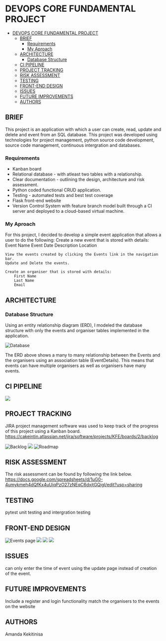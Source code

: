 # DEVOPS CORE FUNDAMENTAL PROJECT
- [DEVOPS CORE FUNDAMENTAL PROJECT](#devops-core-fundamental-project)
  - [BRIEF](#brief)
    - [Requirements](#requirements)
    - [My Aproach](#my-aproach)
  - [ARCHITECTURE](#architecture)
    - [Database Structure](#database-structure)
  - [CI PIPELINE](#ci-pipeline)
  - [PROJECT TRACKING](#project-tracking)
  - [RISK ASSESSMENT](#risk-assessment)
  - [TESTING](#testing)
  - [FRONT-END DESIGN](#front-end-design)
  - [ISSUES](#issues)
  - [FUTURE IMPROVEMENTS](#future-improvements)
  - [AUTHORS](#authors)
## BRIEF
This project is an application with which a user can create, read, update and delete and event from an SQL database. This project was developed using technologies for project management, python source code development, source code management, continuous intergration and databases. 

### Requirements
* Kanban board
* Relational database - with atleast two tables with a relationship.
* Clear documentation - outlining the design, architecture and risk assessment.
* Python coded functional CRUD application.
* Testing - automated tests and best test coverage
* Flask front-end website
* Version Control System with feature branch model built through a CI server and deployed to a cloud-based virtual machine.

### My Aproach
For this project, I decided to develop a simple event application that allows a user to do the following:
    Create a new event that is stored with details:
        Event Name
        Event Date
        Description
        Location

    View the events created by clicking the Events link in the navigation bar.
    Update and Delete the events.

    Create an organiser that is stored with details:
        First Name
        Last Name
        Email


## ARCHITECTURE 
### Database Structure
Using an entity relationship diagram (ERD), I modeled the database structure with only the events and organiser tables implemented in the application.

![Database](https://drive.google.com/file/d/1OOftB8wpYa6s1c3J45PZ_u8J7mDY4rp2/view?usp=sharing)

The ERD above shows a many to many relationship between the Events and the organisers using an association table (EventDetails). This means that events can have multiple organisers as well as organisers have many events.

## CI PIPELINE

![](https://drive.google.com/file/d/1ULzsvyXLUKdx9Du6hzFAhYxDuBsMYaFt/view?usp=sharing)

## PROJECT TRACKING
JIRA project management software was used to keep track of the progress of this project using a Kanban board.
https://cakeintin.atlassian.net/jira/software/projects/KFE/boards/2/backlog

![Backlog](https://drive.google.com/file/d/13VYKmjddUKsOTuNVk1_SX5gSYvMUzGxH/view?usp=sharing)
![](https://drive.google.com/file/d/1dEtCuGfjEacb0_OfjpZZEyhdWFUlPpi4/view?usp=sharing)
![Roadmap](https://drive.google.com/file/d/1OVqk-cGNufP81CRrows3L7kWUzOCEGir/view?usp=sharing)
## RISK ASSESSMENT
The risk assessment can be found by following the link below.
https://docs.google.com/spreadsheets/d/1uG0-4umykmeh4dQfKx4uUiqPzO27zNEqC6dxjtGQjgI/edit?usp=sharing
## TESTING
pytest unit testing and intergration testing

## FRONT-END DESIGN
![Events page](https://drive.google.com/file/d/1ZT-BCZ9MnzTRXhT48G9vNV8dTnh-MUZY/view?usp=sharing)
![](https://drive.google.com/file/d/1ALZwINMiLcFJzI0mBLjF6C6PK-oij766/view?usp=sharing)
![](https://drive.google.com/file/d/1yKzCi_G2p-t6X7WJL3c36ieYyobwbVPe/view?usp=sharing)
![](https://drive.google.com/file/d/19KhGfI5CfJdMBGsPqP_ZM9BUcTAS6GWq/view?usp=sharing)
## ISSUES
can only enter the time of event using the update page instead of creation of the event.
## FUTURE IMPROVEMENTS
Include a register and login functionality
match the organisers to the events on the website
## AUTHORS
Amanda Kekitinisa